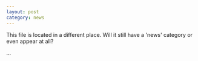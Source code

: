 ```yaml
---
layout: post
category: news
---
```

This file is located in a different place. Will it still have a 'news' category or even appear at all?

...